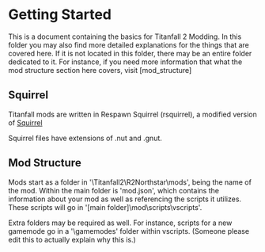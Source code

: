 # Getting Started

This is a document containing the basics for Titanfall 2 Modding.
In this folder you may also find more detailed explanations for the things that are covered here.
If it is not located in this folder, there may be an entire folder dedicated to it.
For instance, if you need more information that what the mod structure section here covers, visit [mod_structure] 

## Squirrel

Titanfall mods are written in Respawn Squirrel (rsquirrel), a modified version of [Squirrel](http://www.squirrel-lang.org/)

Squirrel files have extensions of .nut and .gnut.

## Mod Structure

Mods start as a folder in '\Titanfall2\R2Northstar\mods', being the name of the mod.
Within the main folder is 'mod.json', which contains the information about your mod as well as referencing the scripts it utilizes.
These scripts will go in '[main folder]\mod\scripts\vscripts'. 

Extra folders may be required as well. For instance, scripts for a new gamemode go in a '\gamemodes' folder within vscripts. 
(Someone please edit this to actually explain why this is.)